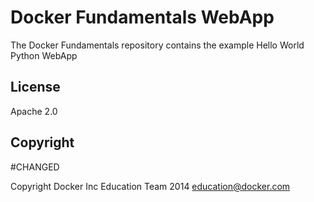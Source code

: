 Docker Fundamentals WebApp
==========================

The Docker Fundamentals repository contains the example Hello World Python WebApp

## License

Apache 2.0

## Copyright
#CHANGED

Copyright Docker Inc Education Team 2014 <education@docker.com>
